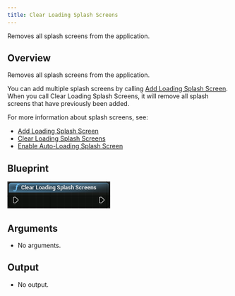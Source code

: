 ```yaml
---
title: Clear Loading Splash Screens
---
```

Removes all splash screens from the application. 

## Overview

Removes all splash screens from the application. 

You can add multiple splash screens by calling [Add Loading Splash Screen](/documentation/unreal/latest/concepts/unreal-blueprints-add-loading-splash-screen/ "Adds a splash screen with parameters to the application."). When you call Clear Loading Splash Screens, it will remove all splash screens that have previously been added.

For more information about splash screens, see:

* [Add Loading Splash Screen](/documentation/unreal/latest/concepts/unreal-blueprints-add-loading-splash-screen/ "Adds a splash screen with parameters to the application.")
* [Clear Loading Splash Screens](/documentation/unreal/latest/concepts/unreal-blueprints-clear-loading-splash-screen/ "Removes all splash screens from the application.")
* [Enable Auto-Loading Splash Screen](/documentation/unreal/latest/concepts/unreal-blueprints-enable-auto-loading-splash-screen/ "Enables/disables the splash screen to be automatically shown when loading a new level.")
## Blueprint

![](/images/documentation-unreal-latest-concepts-unreal-blueprints-clear-loading-splash-screen-0.png)  
## Arguments

* No arguments.
## Output

* No output.
